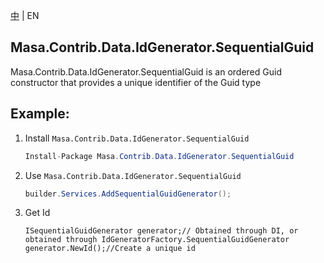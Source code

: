 ﻿[中](README.zh-CN.md) | EN

## Masa.Contrib.Data.IdGenerator.SequentialGuid

Masa.Contrib.Data.IdGenerator.SequentialGuid is an ordered Guid constructor that provides a unique identifier of the Guid type

## Example:

1. Install `Masa.Contrib.Data.IdGenerator.SequentialGuid`

     ````c#
     Install-Package Masa.Contrib.Data.IdGenerator.SequentialGuid
     ````

2. Use `Masa.Contrib.Data.IdGenerator.SequentialGuid`

     ```` C#
     builder.Services.AddSequentialGuidGenerator();
     ````

3. Get Id

     ````
     ISequentialGuidGenerator generator;// Obtained through DI, or obtained through IdGeneratorFactory.SequentialGuidGenerator
     generator.NewId();//Create a unique id
     ````